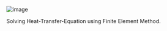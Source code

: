 ![image](https://github.com/janekkodowanie/Heat-Transfer-Equation/assets/93594746/d292a3d3-636c-4ee7-a46e-2ef6c5942ea3)


Solving Heat-Transfer-Equation using Finite Element Method.
